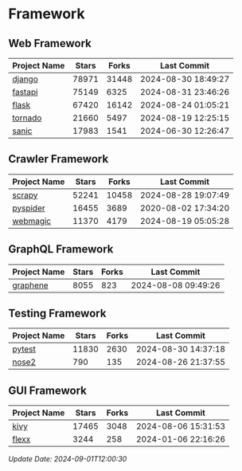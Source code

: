 # Framework

## Web Framework
| Project Name | Stars | Forks | Last Commit |
| ------------ | ----- | ----- | ----------- |
| [django](https://github.com/django/django) | 78971 | 31448 | 2024-08-30 18:49:27 |
| [fastapi](https://github.com/fastapi/fastapi) | 75149 | 6325 | 2024-08-31 23:46:26 |
| [flask](https://github.com/pallets/flask) | 67420 | 16142 | 2024-08-24 01:05:21 |
| [tornado](https://github.com/tornadoweb/tornado) | 21660 | 5497 | 2024-08-19 12:25:15 |
| [sanic](https://github.com/sanic-org/sanic) | 17983 | 1541 | 2024-06-30 12:26:47 |

## Crawler Framework
| Project Name | Stars | Forks | Last Commit |
| ------------ | ----- | ----- | ----------- |
| [scrapy](https://github.com/scrapy/scrapy) | 52241 | 10458 | 2024-08-28 19:07:49 |
| [pyspider](https://github.com/binux/pyspider) | 16455 | 3689 | 2020-08-02 17:34:20 |
| [webmagic](https://github.com/code4craft/webmagic) | 11370 | 4179 | 2024-08-19 05:05:28 |

## GraphQL Framework
| Project Name | Stars | Forks | Last Commit |
| ------------ | ----- | ----- | ----------- |
| [graphene](https://github.com/graphql-python/graphene) | 8055 | 823 | 2024-08-08 09:49:26 |

## Testing Framework
| Project Name | Stars | Forks | Last Commit |
| ------------ | ----- | ----- | ----------- |
| [pytest](https://github.com/pytest-dev/pytest) | 11830 | 2630 | 2024-08-30 14:37:18 |
| [nose2](https://github.com/nose-devs/nose2) | 790 | 135 | 2024-08-26 21:37:55 |

## GUI Framework
| Project Name | Stars | Forks | Last Commit |
| ------------ | ----- | ----- | ----------- |
| [kivy](https://github.com/kivy/kivy) | 17465 | 3048 | 2024-08-06 15:31:53 |
| [flexx](https://github.com/flexxui/flexx) | 3244 | 258 | 2024-01-06 22:16:26 |

*Update Date: 2024-09-01T12:00:30*